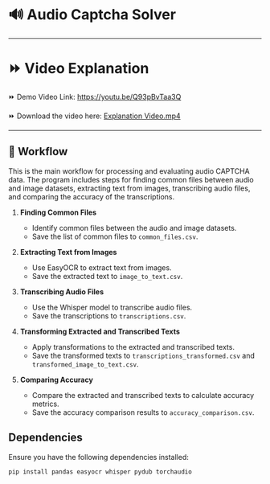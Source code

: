 # 🔊 Audio Captcha Solver

---

# ⏩ Video Explanation

⏩ Demo Video Link: https://youtu.be/Q93pBvTaa3Q

⏩ Download the video here: [Explanation Video.mp4](Explanation_Video.mp4)

---


## 🚀 Workflow

This is the main workflow for processing and evaluating audio CAPTCHA data. 
The program includes steps for finding common files between audio and image datasets, extracting text from images, transcribing audio files, and comparing the accuracy of the transcriptions.

1. **Finding Common Files**
   - Identify common files between the audio and image datasets.
   - Save the list of common files to `common_files.csv`.

2. **Extracting Text from Images**
   - Use EasyOCR to extract text from images.
   - Save the extracted text to `image_to_text.csv`.

3. **Transcribing Audio Files**
   - Use the Whisper model to transcribe audio files.
   - Save the transcriptions to `transcriptions.csv`.

4. **Transforming Extracted and Transcribed Texts**
   - Apply transformations to the extracted and transcribed texts.
   - Save the transformed texts to `transcriptions_transformed.csv` and `transformed_image_to_text.csv`.

5. **Comparing Accuracy**
   - Compare the extracted and transcribed texts to calculate accuracy metrics.
   - Save the accuracy comparison results to `accuracy_comparison.csv`.
  


## Dependencies

Ensure you have the following dependencies installed:

```sh
pip install pandas easyocr whisper pydub torchaudio


